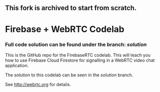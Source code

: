## This fork is archived to start from scratch.

# Firebase + WebRTC Codelab
### Full code solution can be found under the branch: _solution_
This is the GitHub repo for the FirebaseRTC codelab. This will teach you how 
to use Firebase Cloud Firestore for signalling in a WebRTC video chat application.

The solution to this codelab can be seen in the _solution_ branch.

See http://webrtc.org for details.
